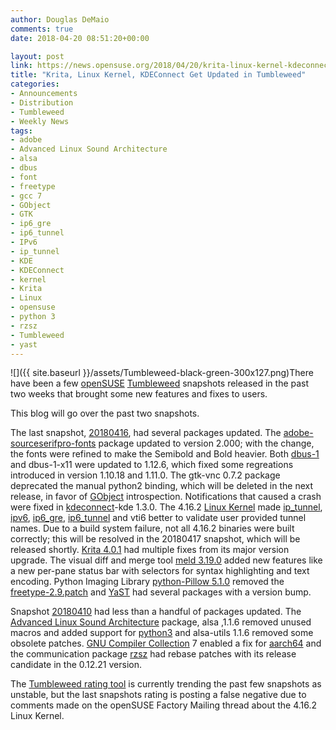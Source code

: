 ```yaml
---
author: Douglas DeMaio
comments: true
date: 2018-04-20 08:51:20+00:00

layout: post
link: https://news.opensuse.org/2018/04/20/krita-linux-kernel-kdeconnect-get-updated-tumbleweed/
title: "Krita, Linux Kernel, KDEConnect Get Updated in Tumbleweed"
categories:
- Announcements
- Distribution
- Tumbleweed
- Weekly News
tags:
- adobe
- Advanced Linux Sound Architecture
- alsa
- dbus
- font
- freetype
- gcc 7
- GObject
- GTK
- ip6_gre
- ip6_tunnel
- IPv6
- ip_tunnel
- KDE
- KDEConnect
- kernel
- Krita
- Linux
- opensuse
- python 3
- rzsz
- Tumbleweed
- yast
---
```

![]({{ site.baseurl }}/assets/Tumbleweed-black-green-300x127.png)There have been a few [openSUSE](https://www.opensuse.org/) [Tumbleweed](https://en.opensuse.org/Portal:Tumbleweed) snapshots released in the past two weeks that brought some new features and fixes to users.

This blog will go over the past two snapshots.

The last snapshot, [20180416](https://lists.opensuse.org/opensuse-factory/2018-04/msg00664.html), had several packages updated. The [adobe-sourceserifpro-fonts](https://github.com/adobe-fonts/source-serif-pro) package updated to version 2.000; with the change, the fonts were refined to make the Semibold and Bold heavier. Both [dbus-1](https://dbus.freedesktop.org/) and dbus-1-x11 were updated to 1.12.6, which fixed some regreations introduced in version 1.10.18 and 1.11.0. The gtk-vnc 0.7.2 package deprecated the manual python2 binding, which will be deleted in the next release, in favor of [GObject](https://en.wikipedia.org/wiki/GObject) introspection. Notifications that caused a crash were fixed in [kdeconnect](https://community.kde.org/KDEConnect)-kde 1.3.0. The 4.16.2 [Linux Kernel](https://www.kernel.org/) made [ip_tunnel](https://en.wikipedia.org/wiki/IP_tunnel), [ipv6](https://en.wikipedia.org/wiki/IPv6), [ip6_gre](https://github.com/torvalds/linux/blob/master/net/ipv6/ip6_gre.c), [ip6_tunnel](https://github.com/torvalds/linux/blob/master/net/ipv6/ip6_tunnel.c) and vti6 better to validate user provided tunnel names. Due to a build system failure, not all 4.16.2 binaries were built correctly; this will be resolved in the 20180417 snapshot, which will be released shortly. [Krita 4.0.1](https://krita.org/en/item/krita-4-0-1-released/) had multiple fixes from its major version upgrade. The visual diff and merge tool [meld 3.19.0](http://meldmerge.org/) added new features like a new per-pane status bar with selectors for syntax highlighting and text encoding. Python Imaging Library [python-Pillow 5.1.0](https://pypi.python.org/pypi/Pillow/5.1.0) removed the [freetype-2.9.patch](https://www.freetype.org/) and [YaST](https://en.wikipedia.org/wiki/YaST) had several packages with a version bump.

Snapshot [20180410](https://lists.opensuse.org/opensuse-factory/2018-04/msg00435.html) had less than a handful of packages updated. The [Advanced Linux Sound Architecture](https://www.alsa-project.org/) package, alsa ,1.1.6 removed unused macros and added support for [python3](https://www.python.org) and alsa-utils 1.1.6 removed some obsolete patches. [GNU Compiler Collection](https://gcc.gnu.org/) 7 enabled a fix for [aarch64](https://en.wikipedia.org/wiki/ARM_architecture) and the communication package [rzsz](https://ohse.de/uwe/software/lrzsz.html) had rebase patches with its release candidate in the 0.12.21 version.

The [Tumbleweed rating tool](http://review.tumbleweed.boombatower.com/) is currently trending the past few snapshots as unstable, but the last snapshots rating is posting a false negative due to comments made on the openSUSE Factory Mailing thread about the 4.16.2 Linux Kernel.		
